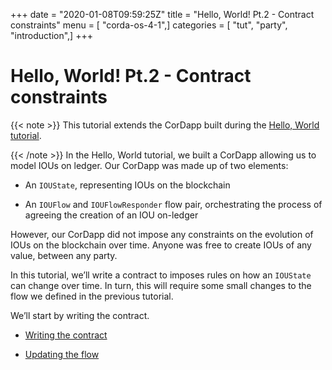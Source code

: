 +++
date = "2020-01-08T09:59:25Z"
title = "Hello, World! Pt.2 - Contract constraints"
menu = [ "corda-os-4-1",]
categories = [ "tut", "party", "introduction",]
+++


# Hello, World! Pt.2 - Contract constraints


{{< note >}}
This tutorial extends the CorDapp built during the [Hello, World tutorial](hello-world-introduction.md).

{{< /note >}}
In the Hello, World tutorial, we built a CorDapp allowing us to model IOUs on ledger. Our CorDapp was made up of two
            elements:


* An `IOUState`, representing IOUs on the blockchain


* An `IOUFlow` and `IOUFlowResponder` flow pair, orchestrating the process of agreeing the creation of an IOU on-ledger


However, our CorDapp did not impose any constraints on the evolution of IOUs on the blockchain over time. Anyone was free
            to create IOUs of any value, between any party.

In this tutorial, we’ll write a contract to imposes rules on how an `IOUState` can change over time. In turn, this
            will require some small changes to the flow we defined in the previous tutorial.

We’ll start by writing the contract.


* [Writing the contract](tut-two-party-contract.md)

* [Updating the flow](tut-two-party-flow.md)




